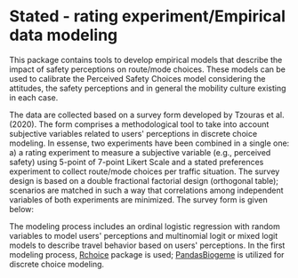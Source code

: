 # Stated - rating experiment/Empirical data modeling

This package contains tools to develop empirical models that describe the impact of safety perceptions on route/mode choices. These models can be used to calibrate the Perceived Safety Choices model considering the attitudes, the safety perceptions and in general the mobility culture existing in each case. 

The data are collected based on a survey form developed by Tzouras et al. (2020). The form comprises a methodological tool to take into account subjective variables related to users' perceptions in discrete choice modeling. In essense, two experiments have been combined in a single one: a) a rating experiment to measure a subjective variable (e.g., perceived safety) using 5-point of 7-point Likert Scale and a stated preferences experiment to collect route/mode choices per traffic situation. The survey design is based on a double fractional factorial design (orthogonal table); scenarios are matched in such a way that correlations among independent variables of both experiments are minimized. The survey form is given below:

The modeling process includes an ordinal logistic regression with random variables to model users' perceptions and multinomial logit or mixed logit models to describe travel behavior based on users' perceptions. In the first modeling process, [Rchoice](https://github.com/cran/Rchoice) package is used; [PandasBiogeme](https://github.com/michelbierlaire/biogeme) is utilized for discrete choice modeling.
